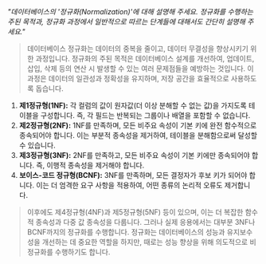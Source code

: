 *"데이터베이스의 '정규화(Normalization)'에 대해 설명해 주세요. 정규화를 수행하는 주된 목적과, 정규화 과정에서 일반적으로 따르는 단계들에 대해서도 간단히 설명해 주세요."*

> 데이터베이스 정규화는 데이터의 중복을 줄이고, 데이터 무결성을 향상시키기 위한 과정입니다. 정규화의 주된 목적은 데이터베이스 설계를 개선하여, 업데이트, 삽입, 삭제 등의 연산 시 발생할 수 있는 여러 문제점들을 예방하는 것입니다. 이 과정은 데이터의 일관성과 정확성을 유지하며, 저장 공간을 효율적으로 사용하도록 돕습니다.

1. **제1정규형(1NF):** 각 컬럼의 값이 원자값(더 이상 분해할 수 없는 값)을 가지도록 테이블을 구성합니다. 즉, 각 필드는 반복되는 그룹이나 배열을 포함할 수 없습니다.    
2. **제2정규형(2NF):** 1NF를 만족하며, 모든 비주요 속성이 기본 키에 완전 함수적으로 종속되어야 합니다. 이는 부분적 종속성을 제거하여, 테이블을 분해함으로써 달성할 수 있습니다.
3. **제3정규형(3NF):** 2NF를 만족하고, 모든 비주요 속성이 기본 키에만 종속되어야 합니다. 즉, 이행적 종속성을 제거해야 합니다.
4. **보이스-코드 정규형(BCNF):** 3NF를 만족하며, 모든 결정자가 후보 키가 되어야 합니다. 이는 더 엄격한 요구 사항을 적용하여, 어떤 종류의 논리적 오류도 제거합니다.

> 이후에도 제4정규형(4NF)과 제5정규형(5NF) 등이 있으며, 이는 더 복잡한 함수적 종속성과 다중 값 종속성을 다룹니다. 그러나 실제 응용에서는 대부분 3NF나 BCNF까지의 정규화를 수행합니다. 정규화는 데이터베이스의 성능과 유지보수성을 개선하는 데 중요한 역할을 하지만, 때로는 성능 향상을 위해 의도적으로 비정규화를 수행하기도 합니다.

